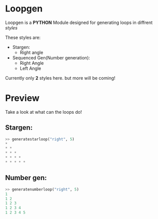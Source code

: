 # Loopgen

Loopgen is a **PYTHON** Module designed for generating loops in diffrent *styles*

These styles are: 
* Stargen:
  * Right angle
* Sequenced Gen(Number generation):
  * Right Angle
  * Left Angle


Currently only **2** styles here. but more will be coming!


# Preview

Take a look at what can the loops do!

## Stargen:
```python
>> generatestarloop("right", 5)
*
* *
* * *
* * * *
* * * * *
```

## Number gen:
```python
>> generatenumberloop("right", 5)
1
1 2
1 2 3
1 2 3 4
1 2 3 4 5
```


